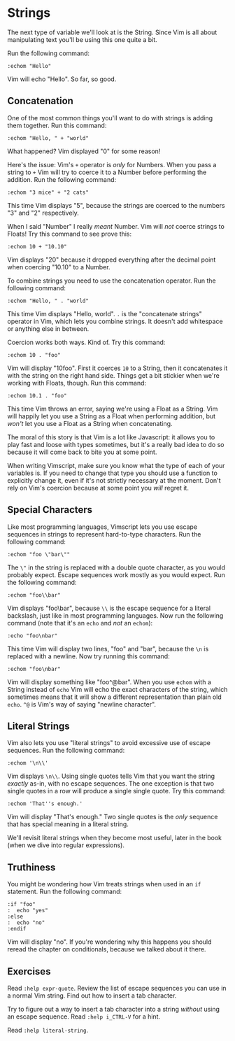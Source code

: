 Strings
=======

The next type of variable we'll look at is the String.  Since Vim is all about
manipulating text you'll be using this one quite a bit.

Run the following command:

    :echom "Hello"

Vim will echo "Hello".  So far, so good.

Concatenation
-------------

One of the most common things you'll want to do with strings is adding them
together.  Run this command:

    :echom "Hello, " + "world"

What happened?  Vim displayed "0" for some reason!

Here's the issue: Vim's `+` operator is *only* for Numbers.  When you pass
a string to `+` Vim will try to coerce it to a Number before performing the
addition.  Run the following command:

    :echom "3 mice" + "2 cats"

This time Vim displays "5", because the strings are coerced to the numbers "3"
and "2" respectively.

When I said "Number" I really *meant* Number.  Vim will *not* coerce strings to
Floats!  Try this command to see prove this:

    :echom 10 + "10.10"

Vim displays "20" because it dropped everything after the decimal point when
coercing "10.10" to a Number.

To combine strings you need to use the concatenation operator.  Run the
following command:

    :echom "Hello, " . "world"

This time Vim displays "Hello, world".  `.` is the "concatenate strings"
operator in Vim, which lets you combine strings.  It doesn't add whitespace or
anything else in between.

Coercion works both ways.  Kind of.  Try this command:

    :echom 10 . "foo"

Vim will display "10foo".  First it coerces `10` to a String, then it
concatenates it with the string on the right hand side.  Things get a bit
stickier when we're working with Floats, though.  Run this command:

    :echom 10.1 . "foo"

This time Vim throws an error, saying we're using a Float as a String.  Vim will
happily let you use a String as a Float when performing addition, but *won't*
let you use a Float as a String when concatenating.

The moral of this story is that Vim is a lot like Javascript: it allows you to
play fast and loose with types sometimes, but it's a really bad idea to do so
because it will come back to bite you at some point.

When writing Vimscript, make sure you know what the type of each of your
variables is.  If you need to change that type you should use a function to
explicitly change it, even if it's not strictly necessary at the moment.  Don't
rely on Vim's coercion because at some point you *will* regret it.

Special Characters
------------------

Like most programming languages, Vimscript lets you use escape sequences in
strings to represent hard-to-type characters.  Run the following command:

    :echom "foo \"bar\""

The `\"` in the string is replaced with a double quote character, as you would
probably expect.  Escape sequences work mostly as you would expect.  Run the
following command:

    :echom "foo\\bar"

Vim displays "foo\bar", because `\\` is the escape sequence for a literal
backslash, just like in most programming languages.  Now run the following
command (note that it's an `echo` and *not* an `echom`):

    :echo "foo\nbar"

This time Vim will display two lines, "foo" and "bar", because the `\n` is
replaced with a newline.  Now try running this command:

    :echom "foo\nbar"

Vim will display something like "foo^@bar".  When you use `echom` with a String
instead of `echo` Vim will echo the exact characters of the string, which
sometimes means that it will show a different representation than plain old
`echo`.  `^@` is Vim's way of saying "newline character".

Literal Strings
---------------

Vim also lets you use "literal strings" to avoid excessive use of escape
sequences.  Run the following command:

    :echom '\n\\'

Vim displays `\n\\`.  Using single quotes tells Vim that you want the string
*exactly* as-in, with no escape sequences.  The one exception is that two single
quotes in a row will produce a single single quote.  Try this command:

    :echom 'That''s enough.'

Vim will display "That's enough."  Two single quotes is the *only* sequence that
has special meaning in a literal string.

We'll revisit literal strings when they become most useful, later in the book
(when we dive into regular expressions).

Truthiness
----------

You might be wondering how Vim treats strings when used in an `if` statement.
Run the following command:

    :if "foo"
    :  echo "yes"
    :else
    :  echo "no"
    :endif

Vim will display "no".  If you're wondering why this happens you should reread
the chapter on conditionals, because we talked about it there.

Exercises
---------

Read `:help expr-quote`.  Review the list of escape sequences you can use in
a normal Vim string.  Find out how to insert a tab character.

Try to figure out a way to insert a tab character into a string *without* using
an escape sequence.  Read `:help i_CTRL-V` for a hint.

Read `:help literal-string`.
